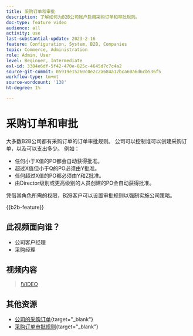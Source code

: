 ```yaml
---
title: 采购订单和审批
description: 了解如何为B2B公司帐户启用采购订单和审批规则。
doc-type: feature video
audience: all
activity: use
last-substantial-update: 2023-2-16
feature: Configuration, System, B2B, Companies
topic: Commerce, Administration
role: Admin, User
level: Beginner, Intermediate
exl-id: 3384e6df-5f42-470e-825c-4645d7c7c4a2
source-git-commit: 05919e15260c0e2c2a684a12bca60a6d6cb536f5
workflow-type: tm+mt
source-wordcount: '138'
ht-degree: 1%

---
```


# 采购订单和审批

大多数B2B公司都有采购订单的订单审批规则。 公司可以控制谁可以创建采购订单，以及可以支出多少。 例如：

- 任何小于X值的PO都会自动获得批准。
- 超过X值但小于Q的PO必须由Y批准。
- 任何超过X值的PO都必须由Y和Z批准。
- 由Director级别或更高级别的人员创建的PO会自动获得批准。

凭借其角色所需的权限，B2B客户可以设置审批规则以强制实施公司策略。

{{b2b-feature}}

## 此视频面向谁？

- 公司客户经理
- 采购经理

## 视频内容

>[!VIDEO](https://video.tv.adobe.com/v/344450?quality=12&learn=on)

## 其他资源

- [公司的采购订单](https://experienceleague.adobe.com/docs/commerce-admin/b2b/purchase-orders/purchase-order-flow.html){target="_blank"}
- [采购订单审批规则](https://experienceleague.adobe.com/docs/commerce-admin/b2b/purchase-orders/account-dashboard-approval-rules.html){target="_blank"}

